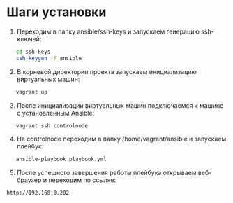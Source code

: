 # Шаги установки

1. Переходим в папку  ansible/ssh-keys и запускаем генерацию ssh-ключей:
```sh
   cd ssh-keys
   ssh-keygen -f ansible
```
2. В корневой директории проекта запускаем инициализацию виртуальных машин:
```sh
   vagrant up
```
3. После инициализации виртуальных машин подключаемся к машине с установленным Ansible:
```sh
   vagrant ssh controlnode
```
4. На controlnode переходим в папку /home/vagrant/ansible и запускаем плейбук:
```sh
   ansible-playbook playbook.yml
```
5. После успешного завершения работы плейбука открываем веб-браузер и переходим по ссылке:
```sh
http://192.168.0.202
``` 

